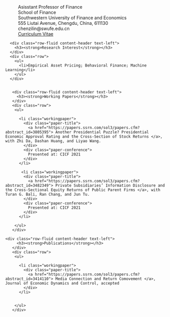 <html lang="en">
  <body>
    <div class="container" id="container">
      <div class="row">
        <div class="col-sm-3">
          <dd>Asisstant Professor of Finance</dd>
           <dd>School of Finance</dd>
           <dd>Southwestern University of Finance and Economics</dd>
           <dd>555 Liutai Avenue, Chengdu, China, 611130</dd>
           <dt><i class="fa fa-envelope-o" aria-hidden="true"></i></dt>
           <dd>chenzilin@swufe.edu.cn</dd>
           <dt><i class="fa fa-file" aria-hidden="true"></i></dt>
           <dd><a href="data/lihaoyuan202010.pdf">Curriculum Vitae</a></dd>
        </div>
      </div>
     </div>

      <div class="row-fluid content-header text-left">
        <h3><strong>Research Interest</strong></h3>
      </div>
      <div class="row">
        <ul>
          <li>Empirical Asset Pricing; Behavioral Finance; Machine Learning</li>
        </ul>
      </div>
      
      
       <div class="row-fluid content-header text-left">
         <h3><strong>Working Papers</strong></h3>
       </div>
       <div class="row">
        <ul>
          
          <li class="workingpaper">
            <div class="paper-title">
              <a href="https://papers.ssrn.com/sol3/papers.cfm?abstract_id=3805395"> Another Presidential Puzzle? Presidential Economic Approval Rating and the Cross-Section of Stock Returns </a>, with Zhi Da, Dashan Huang, and Liyao Wang.
            </div>
            <div class="paper-conference">
              Presented at: CICF 2021
            </div>
          </li>
          
           <li class="workingpaper">
            <div class="paper-title">
              <a href="https://papers.ssrn.com/sol3/papers.cfm?abstract_id=3482349"> Private Subsidiaries’ Information Disclosure and the Cross-Sectional Equity Returns of Public Parent Firms </a>, with Turan G. Bali, Ran Chang, and Jun Tu.
            </div>
            <div class="paper-conference">
              Presented at: CICF 2021
            </div>
          </li>
          
        </ul>
       </div>
    
    <div class="row-fluid content-header text-left">
         <h3><strong>Publications</strong></h3>
       </div>
       <div class="row">
        <ul>
          
          <li class="workingpaper">
            <div class="paper-title">
              <a href="https://papers.ssrn.com/sol3/papers.cfm?abstract_id=3414110"> Media Connection and Return Comovement </a>, Journal of Economic Dynamics and Control, accepted
            </div>
          </li>
          

        </ul>
       </div>

  </body>
</html>
  
         


